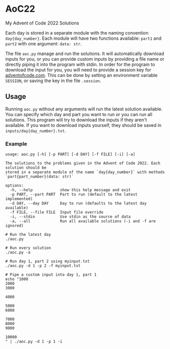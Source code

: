 # AoC22
My Advent of Code 2022 Solutions

Each day is stored in a separate module with the naming convention
`day{day_number}`. Each module will have two functions available: `part1` and
`part2` with one argument: `data: str`.

The file `aoc.py` manage and run the solutions. It will automatically download
inputs for you, or you can provide custom inputs by providing a file name or
directly piping it into the program with stdin. In order for the program to
download the input for you, you will need to provide a session key for
[adventofcode.com](https://adventofcode.com). This can be done by setting an
environment variable `SESSION`, or saving the key in the file `.session`.

## Usage

Running `aoc.py` without any arguments will run the latest solution available.
You can specify which day and part you want to run or you can run all
solutions. This program will try to download the inputs if they aren't
available. If you want to download inputs yourself, they should be saved in
`inputs/day{day_number}.txt`.

### Example

```
usage: aoc.py [-h] [-p PART] [-d DAY] [-f FILE] [-i] [-a]

The solutions to the problems given in the Advent of Code 2022. Each solution should be
stored in a separate module of the name `day{day_number}` with methods
`part{part_number}(data: str)`

options:
  -h, --help            show this help message and exit
  -p PART, --part PART  Part to run (default to the latest implemented)
  -d DAY, --day DAY     Day to run (defaults to the latest day available)
  -f FILE, --file FILE  Input file override
  -i, --stdin           Use stdin as the source of data
  -a, --all             Run all available solutions (-i and -f are ignored)
```

```shell
# Run the latest day
./aoc.py

# Run every solution
./aoc.py -a

# Run day 1, part 2 using myinput.txt
./aoc.py -d 1 -p 2 -f myinput.txt

# Pipe a custom input into day 1, part 1
echo "1000
2000
3000

4000

5000
6000

7000
8000
9000

10000
" | ./aoc.py -d 1 -p 1 -i
```

